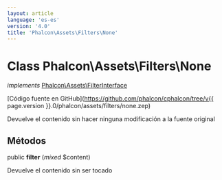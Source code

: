 ```yaml
---
layout: article
language: 'es-es'
version: '4.0'
title: 'Phalcon\Assets\Filters\None'
---
```

# Class **Phalcon\Assets\Filters\None**

*implements* [Phalcon\Assets\FilterInterface](Phalcon_Assets_FilterInterface)

[Código fuente en GitHub](https://github.com/phalcon/cphalcon/tree/v{{ page.version }}.0/phalcon/assets/filters/none.zep)

Devuelve el contenido sin hacer ninguna modificación a la fuente original

## Métodos

public **filter** (*mixed* $content)

Devuelve el contenido sin ser tocado